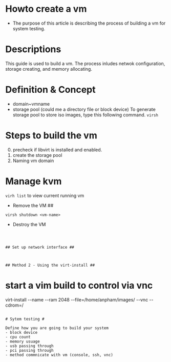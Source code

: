 # Howto create a vm #
- The purpose of this article is describing the process of building a vm for system testing.

# Descriptions #
This guide is used to build a vm. The process inludes netwok configuration, storage creating, and memory allocating. 

# Definition & Concept #
- domain~vmname
- storage pool (could me a directory file or block device)
 To generate storage pool to store iso images, type this following command.
`virsh`

# Steps to build the vm #
0. precheck if libvirt is installed and enabled.
1. create the storage pool
2. Naming vm domain



# Manage kvm #
`virh list` to view current running vm

* Remove the VM ##
```
virsh shutdown <vm-name>
```
* Destroy the VM
```



## Set up network interface ##



## Method 2 - Using the virt-install ##
```
# start a vim build to control via vnc 
virt-install --name <virtual-name> --ram 2048 --file=/home/anpham/images/ --vnc --cdrom=/
```

# Sytem testing #

Define how you are going to build your system
- block device
- cpu count
- memory usuage
- usb passing through
- pci passing through
- method commnicate with vm (console, ssh, vnc)



